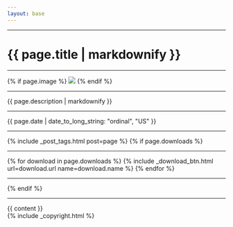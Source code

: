 ```yaml
---
layout: base
---
```


<hr/>

<div class="row post">
    <div class="col-12">
        <h1 class="title" data-toc-skip>{{ page.title | markdownify }}</h1>
        <hr/>
    </div>
    <div class="col-12 col-lg-4">
        {% if page.image %}
            <img src="{{ page.image }}"/>
        {% endif %}
        <hr/>
        <p class="description">{{ page.description | markdownify  }}</p>
        <hr/>
        <p class="date">{{ page.date | date_to_long_string: "ordinal", "US" }}</p>
        <hr/>
        {% include _post_tags.html post=page %}
        {% if page.downloads %}
            <hr/>
            <div class="list-group">
            {% for download in page.downloads %}
                {% include _download_btn.html url=download.url name=download.name %}
            {% endfor %}
            </div>
            <hr/>
        {% endif %}
        <hr/>
        <nav id="toc" data-toggle="toc" class="sticky-top"></nav>
    </div>
    <div class="col-12 col-lg-8 order-lg-last">
        <div class="post">
            <div class="{% if page.default_image_fullwidth %}default-image-fullwidth{% endif %}">
                {{ content }}
            </div>
            {% include _copyright.html %}
        </div>
    </div>
</div>
